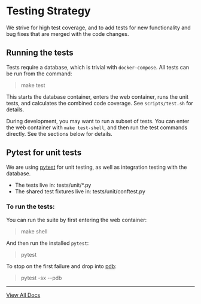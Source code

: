 # Testing Strategy

We strive for high test coverage, and to add tests for new functionality and
bug fixes that are merged with the code changes.

## Running the tests

Tests require a database, which is trivial with ``docker-compose``.
All tests can be run from the command:

> make test

This starts the database container, enters the web container, runs the unit
tests, and calculates the combined code coverage. See
``scripts/test.sh`` for details.

During development, you may want to run a subset of tests. You can enter the
web container with ``make test-shell``, and then run the test commands directly.
See the sections below for details.

## Pytest for unit tests

We are using [pytest][pytest] for unit testing, as well as integration testing
with the database.

- The tests live in: tests/unit/*.py
- The shared test fixtures live in: tests/unit/conftest.py

[pytest]: <https://docs.pytest.org/en/stable/> "pytest documentation"

### To run the tests:
You can run the suite by first entering the web container:
> make shell

And then run the installed ``pytest``:
> pytest

To stop on the first failure and drop into [pdb][pdb]:
> pytest -sx --pdb

[pdb]: <https://docs.python.org/3/library/pdb.html> "pdb - The Python Debugger"

---
[View All Docs](./)
